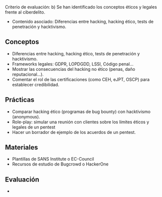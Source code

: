 Criterio de evaluación:
b) Se han identificado los conceptos éticos y legales frente al ciberdelito.

* Contenido asociado: Diferencias entre hacking, hacking ético, tests de penetración y hacktivismo.

## Conceptos
- Diferencias entre hacking, hacking ético, tests de penetración y hacktivismo.
- Frameworks legales: GDPR, LOPDGDD, LSSI, Código penal...
- Mostrar las consecuencias del hacking no ético (penas, daño reputacional...).
- Comentar el rol de las certificaciones (como CEH, eJPT, OSCP) para establecer credibilidad.

## Prácticas
- Comparar hacking ético (programas de bug bounty) con hacktivismo (anonymous).
- Role-play: simular una reunión con clientes sobre los límites éticos y legales de un pentest
- Hacer un borrador de ejemplo de los acuerdos de un pentest.

## Materiales
- Plantillas de SANS Institute o EC-Council
- Recursos de estudio de Bugcrowd o HackerOne

## Evaluación
- 